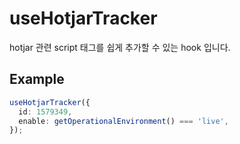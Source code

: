 # useHotjarTracker

hotjar 관련 script 태그를 쉽게 추가할 수 있는 hook 입니다.

## Example

```ts
useHotjarTracker({
  id: 1579349,
  enable: getOperationalEnvironment() === 'live',
});
```
